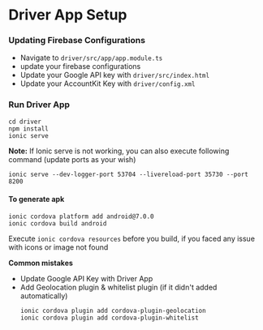 # Driver App Setup

### Updating Firebase Configurations

- Navigate to `driver/src/app/app.module.ts`
- update your firebase configurations
- Update your Google API key with `driver/src/index.html`
- Update your AccountKit Key with `driver/config.xml`

### Run Driver App

    cd driver
    npm install
    ionic serve

**Note:** If Ionic serve is not working, you can also execute following command (update ports as your wish)

    ionic serve --dev-logger-port 53704 --livereload-port 35730 --port 8200
    
#### To generate apk
    ionic cordova platform add android@7.0.0
    ionic cordova build android
Execute `ionic cordova resources` before you build, if you faced any issue with icons or image not found

**Common mistakes**

- Update Google API Key with Driver App
- Add Geolocation plugin & whitelist plugin (if it didn't added automatically)
    ```
    ionic cordova plugin add cordova-plugin-geolocation
    ionic cordova plugin add cordova-plugin-whitelist
     ```
